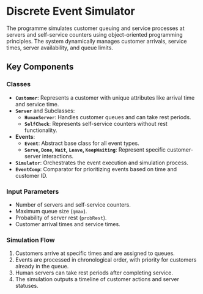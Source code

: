 # Discrete Event Simulator

The programme simulates customer queuing and service processes at servers and self-service counters using object-oriented programming principles. The system dynamically manages customer arrivals, service times, server availability, and queue limits.

## Key Components
### Classes
- **`Customer`**: Represents a customer with unique attributes like arrival time and service time.
- **`Server`** and Subclasses:
  - **`HumanServer`**: Handles customer queues and can take rest periods.
  - **`SelfCheck`**: Represents self-service counters without rest functionality.
- **Events**:
  - **`Event`**: Abstract base class for all event types.
  - **`Serve`, `Done`, `Wait`, `Leave`, `KeepWaiting`**: Represent specific customer-server interactions.
- **`Simulator`**: Orchestrates the event execution and simulation process.
- **`EventComp`**: Comparator for prioritizing events based on time and customer ID.

### Input Parameters
- Number of servers and self-service counters.
- Maximum queue size (`qmax`).
- Probability of server rest (`probRest`).
- Customer arrival times and service times.

### Simulation Flow
1. Customers arrive at specific times and are assigned to queues.
2. Events are processed in chronological order, with priority for customers already in the queue.
3. Human servers can take rest periods after completing service.
4. The simulation outputs a timeline of customer actions and server statuses.
